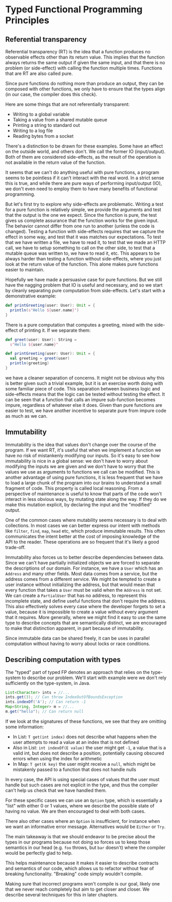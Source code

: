 # Typed Functional Programming Principles
## Referential transparency
Referential transparency (RT) is the idea that a function produces no observable effects
other than its return value. This implies that the function always returns the same
output if given the same input, and that there is no problem (or side-effect) with calling the
function multiple times. Functions that are RT are also called pure.

Since pure functions do nothing more than produce an output, they can be composed with other functions,
we only have to ensure that the types align (in our case, the compiler does this check).

Here are some things that are not referentially transparent:
- Writing to a global variable
- Taking a value from a shared mutable queue
- Printing a string to standard out
- Writing to a log file
- Reading bytes from a socket

There's a distinction to be drawn for these examples. Some have an effect on the outside
world, and others don't. We call the former IO (input/output). Both of them are
considered side-effects, as the result of the operation is not available in
the return value of the function.

It seems that we can't do anything useful with pure functions, a program seems to be pointless
if it can't interact with the real word. In a strict sense this is true,
and while there are pure ways of performing input/output (IO), we don't even need
to employ them to have many benefits of functional programming.

But let's first try to explore why side-effects are problematic.
Writing a test for a pure function is relatively simple, we provide the arguments
and test that the output is the one we expect. Since the function is pure, the test gives us
complete assurance that the function works for the given input. The behavior cannot
differ from one run to another (unless the code is changed).
Testing a function with side-effects requires that we capture the effect in some way, and test
that it was matches our expectations. To test that we have written a file, we have to read it,
to test that we made an HTTP call, we have to setup something to call on the other side,
to test that a mutable queue was written to, we have to read it, etc.
This appears to be always harder than testing a function without side-effects, where
you just look at the return value of the function. This alone makes pure functions
easier to maintain.

Hopefully we have made a persuasive case for pure functions. But we still have the nagging
problem that IO is useful and necessary, and so we start by cleanly separating pure computation
from side-effects. Let's start with a demonstrative example:
```scala
def printGreeting(user: User): Unit = {
  println(s"Hello ${user.name}")
}
```
There is a pure computation that computes a greeting, mixed with the side-effect of printing it.
If we separate them:
```scala
def greet(user: User): String =
  s"Hello ${user.name}"

def printGreeting(user: User): Unit = {
  val greeting = greet(user)
  println(greeting)
}
```
we have a cleaner separation of concerns. It might not be obvious why this is better
given such a trivial example, but it is an exercise worth doing with some familiar
piece of code. This separation between business logic and side-effects means that the logic
can be tested without testing the effect.
It can be seen that a function that calls an impure sub-function becomes impure, regardless
of whatever else it does. Given than pure functions are easier to test, we have
another incentive to separate pure from impure code as much as we can.

## Immutability
Immutability is the idea that values don't change over the course of the program.
If we want RT, it's useful that when we implement a function we have no risk of
mistankenly modifying our inputs. So it's easy to see how immutability is nice in a global sense:
we don't have to worry about modifying the inputs we are given and we don't have
to worry that the values we use as arguments to functions we call can be modified.
This is another advantage of using pure functions, it is less frequent that we have
to load a large chunk of the program into our brains to understand a small fragment of code. This property
is called local reasoning.
From a perspective of maintenance is useful to know that parts of the code won't
interact in less obvious ways, by mutating state along the way.
If they do we make this mutation explicit, by declaring the input and the "modified"
output.

One of the common cases where mutability seems necessary is to deal with collections.
In most cases we can better express our intent with methods like `filter`, `find`,
`map`, `head` etc, which produce immutable results.
This often communicates the intent better at the cost of imposing
knowledge of the API to the reader. These operations are so frequent that it's likely
a good trade-off.

Immutability also forces us to better describe dependencies between data. Since we can't have
partially initialized objects we are forced to separate the descriptions of our domain.
For instance, we have a `User` which has an `Address` and many other fields.
Most data comes from a service, but the address comes from a different service. We might
be tempted to create a user instance without initializing the address, but that would
mean that every function that takes a `User` must be valid when the `Address` is not
set. We can create a `PartialUser` that has no address, to represent this incomplete state,
and define useful functions that don't require the address. This also effectively
solves every case where the developer forgets to set a value, because it is impossible
to create a value without every argument that it requires. More generally, where
we might find it easy to use the same type to describe concepts that are semantically
distinct, we are encouraged to make that distinction apparent, in part because
of immutability.

Since immutable data can be shared freely, it can be uses in parallel
computation without having to worry about locks or race conditions.

## Describing computation with types
The "typed" part of typed FP denotes an approach that relies on the type-system
to describe our problem. We'll start with example were we don't rely sufficiently on the type-system,
in Java.

``` java
List<Character> ints = //...
ints.get(3); // Can throw IndexOutOfBoundsException
ints.indexOf('A'); // Can return -1
Map<String, Integer> m = //...
m.get("hello"); // Can return null
```

If we look at the signatures of these functions, we see that they are omitting some information:
- In List: ```T get(int index)``` does not describe what happens when the user
attempts to read a value at an index that is not defined
- Also in List: ```int indexOf(E value)``` the user might get `-1`, a value that is a valid
int, but does not describe a position, potentially causing obscured errors when using
the index for arithmetic
- In Map: ```T get(K key)``` the user might receive a `null`, which might be mistakenly
passed to a function that does not handle nulls

In every case, the API is using special cases of values that the user must handle
but such cases are not explicit in the type, and thus the compiler can't help us
check that we have handled them.

For these specific cases we can use an ```Option``` type, which is essentially
a "list" with either 0 or 1 values, where we describe the possible state of having
no value. We are then encouraged to deal with both cases.

There also other cases where an `Option` is insufficient, for instance when we want
an informative error message. Alternatives would be `Either` or `Try`.

The main takeaway is that we should endeavor to be precise about the types in our
programs because not doing so forces us to keep those semantics in our head (e.g. `foo` throws, but `bar` doesn't)
where the compiler would be perfectly glad to help.

This helps maintenance because it makes it easier to describe contracts and
semantics of our code, which allows us to refactor without fear of breaking
functionality. "Breaking" code simply wouldn't compile.

Making sure that incorrect programs won't compile is our goal, likely one that
we never reach completely but aim to get closer and closer. We describe several techniques
for this in later chapters.
